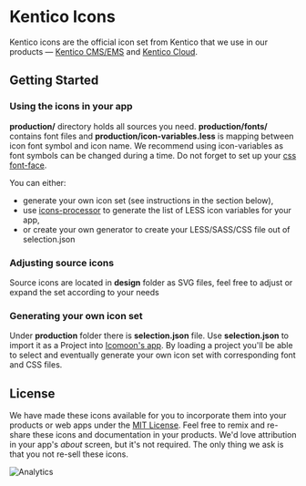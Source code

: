 # Kentico Icons

Kentico icons are the official icon set from Kentico that we use in our products — [Kentico CMS/EMS](https://www.kentico.com/) and [Kentico Cloud](https://kenticocloud.com/).

## Getting Started

### Using the icons in your app
**production/** directory holds all sources you need. **production/fonts/** contains font files and **production/icon-variables.less** is mapping between icon font symbol and icon name. We recommend using icon-variables as font symbols can be changed during a time. Do not forget to set up your [css font-face](https://developer.mozilla.org/en-US/docs/Web/CSS/@font-face).

You can either:
* generate your own icon set (see instructions in the section below),
* use [icons-processor](https://github.com/Kentico/icons-processor) to generate the list of LESS icon variables for your app,
* or create your own generator to create your LESS/SASS/CSS file out of selection.json

### Adjusting source icons
Source icons are located in **design** folder as SVG files, feel free to adjust or expand the set according to your needs

### Generating your own icon set
Under **production** folder there is **selection.json** file. Use **selection.json** to import it as a Project into [Icomoon's app](https://icomoon.io/app/#/projects). By loading a project you'll be able to select and eventually generate your own icon set with corresponding font and CSS files.


## License

We have made these icons available for you to incorporate them into your products or web apps under the [MIT License](https://opensource.org/licenses/MIT). Feel free to remix and re-share these icons and documentation in your products.
We'd love attribution in your app's *about* screen, but it's not required. The only thing we ask is that you not re-sell these icons.

![Analytics](https://kentico-ga-beacon.azurewebsites.net/api/UA-69014260-4/Kentico/kentico-icons?pixel)
